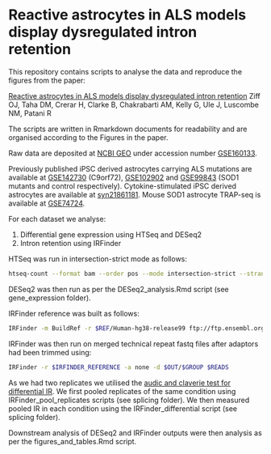 # Reactive astrocytes in ALS models display dysregulated intron retention

This repository contains scripts to analyse the data and reproduce the figures from the paper:

[Reactive astrocytes in ALS models display dysregulated intron retention](biorxiv)
Ziff OJ, Taha DM, Crerar H, Clarke B, Chakrabarti AM, Kelly G, Ule J, Luscombe NM, Patani R

The scripts are written in Rmarkdown documents for readability and are organised according to the Figures in the paper.

Raw data are deposited at [NCBI GEO](https://www.ncbi.nlm.nih.gov/geo/query/acc.cgi) under accession number [GSE160133](https://www.ncbi.nlm.nih.gov/geo/query/acc.cgi?acc=GSE160133).

Previously published iPSC derived astrocytes carrying ALS mutations are available at [GSE142730](https://www.ncbi.nlm.nih.gov/geo/query/acc.cgi?acc=GSE142730) (C9orf72), [GSE102902](https://www.ncbi.nlm.nih.gov/geo/query/acc.cgi?acc=GSE102902) and [GSE99843](https://www.ncbi.nlm.nih.gov/geo/query/acc.cgi?acc=GSE99843) (SOD1 mutants and control respectively). Cytokine-stimulated iPSC derived astrocytes are available at [syn21861181](https://www.synapse.org/#!Synapse:syn21861181). Mouse SOD1 astrocyte TRAP-seq is available at [GSE74724](https://www.ncbi.nlm.nih.gov/geo/query/acc.cgi?acc=GSE74724).

For each dataset we analyse:
1. Differential gene expression using HTSeq and DESeq2
2. Intron retention using IRFinder

HTSeq was run in intersection-strict mode as follows:
```bash
htseq-count --format bam --order pos --mode intersection-strict --stranded reverse --minaqual 1 --type exon --idattr gene_id $FILE $GTF > $OUT/${SAMPLE}.tab
```

DESeq2 was then run as per the DESeq2_analysis.Rmd script (see gene_expression folder).

IRFinder reference was built as follows:
```bash
IRFinder -m BuildRef -r $REF/Human-hg38-release99 ftp://ftp.ensembl.org/pub/release-99/gtf/homo_sapiens/Homo_sapiens.GRCh38.99.gtf.gz
```

IRFinder was then run on merged technical repeat fastq files after adaptors had been trimmed using:

```bash
IRFinder -r $IRFINDER_REFERENCE -a none -d $OUT/$GROUP $READS
```

As we had two replicates we utilised the [audic and claverie test for differential IR](https://github.com/williamritchie/IRFinder/wiki/Small-Amounts-of-Replicates-via-Audic-and-Claverie-Test). We first pooled replicates of the same condition using IRFinder_pool_replicates scripts (see splicing folder). We then measured pooled IR in each condition using the IRFinder_differential script (see splicing folder).

Downstream analysis of DESeq2 and IRFinder outputs were then analysis as per the figures_and_tables.Rmd script.

